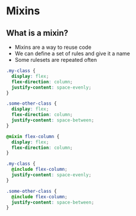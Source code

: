 # Mixins

## What is a mixin?

- Mixins are a way to reuse code
- We can define a set of rules and give it a name
- Some rulesets are repeated often

```css
.my-class {
  display: flex;
  flex-direction: column;
  justify-content: space-evenly;
}

.some-other-class {
  display: flex;
  flex-direction: column;
  justify-content: space-between;
}
```

```scss
@mixin flex-column {
  display: flex;
  flex-direction: column;
}

.my-class {
  @include flex-column;
  justify-content: space-evenly;
}

.some-other-class {
  @include flex-column;
  justify-content: space-between;
}
```